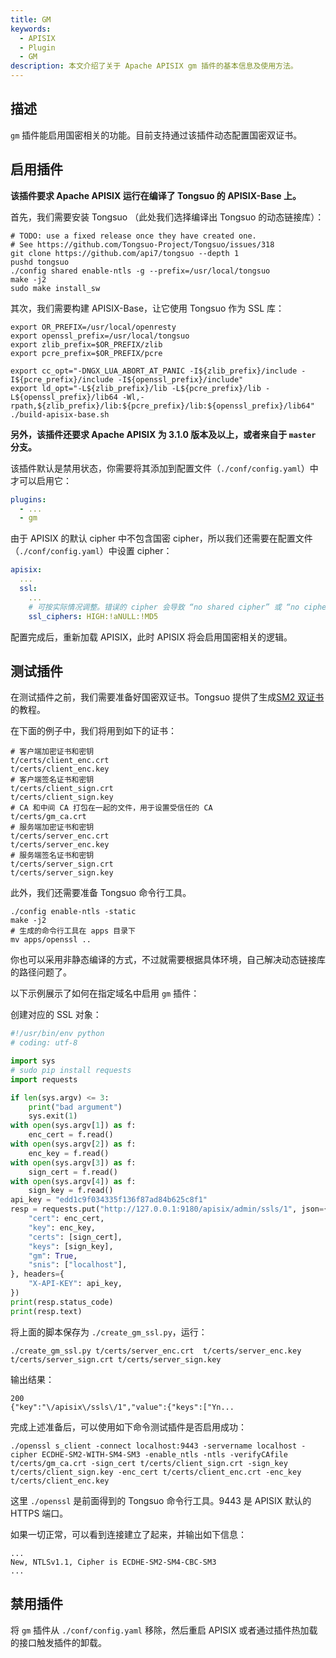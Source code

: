 ```yaml
---
title: GM
keywords:
  - APISIX
  - Plugin
  - GM
description: 本文介绍了关于 Apache APISIX gm 插件的基本信息及使用方法。
---
```


## 描述

`gm` 插件能启用国密相关的功能。目前支持通过该插件动态配置国密双证书。

## 启用插件

**该插件要求 Apache APISIX 运行在编译了 Tongsuo 的 APISIX-Base 上。**

首先，我们需要安装 Tongsuo （此处我们选择编译出 Tongsuo 的动态链接库）：

```
# TODO: use a fixed release once they have created one.
# See https://github.com/Tongsuo-Project/Tongsuo/issues/318
git clone https://github.com/api7/tongsuo --depth 1
pushd tongsuo
./config shared enable-ntls -g --prefix=/usr/local/tongsuo
make -j2
sudo make install_sw
```

其次，我们需要构建 APISIX-Base，让它使用 Tongsuo 作为 SSL 库：

```
export OR_PREFIX=/usr/local/openresty
export openssl_prefix=/usr/local/tongsuo
export zlib_prefix=$OR_PREFIX/zlib
export pcre_prefix=$OR_PREFIX/pcre

export cc_opt="-DNGX_LUA_ABORT_AT_PANIC -I${zlib_prefix}/include -I${pcre_prefix}/include -I${openssl_prefix}/include"
export ld_opt="-L${zlib_prefix}/lib -L${pcre_prefix}/lib -L${openssl_prefix}/lib64 -Wl,-rpath,${zlib_prefix}/lib:${pcre_prefix}/lib:${openssl_prefix}/lib64"
./build-apisix-base.sh
```

**另外，该插件还要求 Apache APISIX 为 3.1.0 版本及以上，或者来自于 `master` 分支。**

该插件默认是禁用状态，你需要将其添加到配置文件（`./conf/config.yaml`）中才可以启用它：

```yaml
plugins:
  - ...
  - gm
```

由于 APISIX 的默认 cipher 中不包含国密 cipher，所以我们还需要在配置文件（`./conf/config.yaml`）中设置 cipher：

```yaml
apisix:
  ...
  ssl:
    ...
    # 可按实际情况调整。错误的 cipher 会导致 “no shared cipher” 或 “no ciphers available” 报错。
    ssl_ciphers: HIGH:!aNULL:!MD5

```

配置完成后，重新加载 APISIX，此时 APISIX 将会启用国密相关的逻辑。


## 测试插件

在测试插件之前，我们需要准备好国密双证书。Tongsuo 提供了生成[SM2 双证书](https://www.yuque.com/tsdoc/ts/sulazb)的教程。

在下面的例子中，我们将用到如下的证书：

```
# 客户端加密证书和密钥
t/certs/client_enc.crt
t/certs/client_enc.key
# 客户端签名证书和密钥
t/certs/client_sign.crt
t/certs/client_sign.key
# CA 和中间 CA 打包在一起的文件，用于设置受信任的 CA
t/certs/gm_ca.crt
# 服务端加密证书和密钥
t/certs/server_enc.crt
t/certs/server_enc.key
# 服务端签名证书和密钥
t/certs/server_sign.crt
t/certs/server_sign.key
```

此外，我们还需要准备 Tongsuo 命令行工具。

```
./config enable-ntls -static
make -j2
# 生成的命令行工具在 apps 目录下
mv apps/openssl ..
```

你也可以采用非静态编译的方式，不过就需要根据具体环境，自己解决动态链接库的路径问题了。

以下示例展示了如何在指定域名中启用 `gm` 插件：

创建对应的 SSL 对象：

```python
#!/usr/bin/env python
# coding: utf-8

import sys
# sudo pip install requests
import requests

if len(sys.argv) <= 3:
    print("bad argument")
    sys.exit(1)
with open(sys.argv[1]) as f:
    enc_cert = f.read()
with open(sys.argv[2]) as f:
    enc_key = f.read()
with open(sys.argv[3]) as f:
    sign_cert = f.read()
with open(sys.argv[4]) as f:
    sign_key = f.read()
api_key = "edd1c9f034335f136f87ad84b625c8f1"
resp = requests.put("http://127.0.0.1:9180/apisix/admin/ssls/1", json={
    "cert": enc_cert,
    "key": enc_key,
    "certs": [sign_cert],
    "keys": [sign_key],
    "gm": True,
    "snis": ["localhost"],
}, headers={
    "X-API-KEY": api_key,
})
print(resp.status_code)
print(resp.text)
```

将上面的脚本保存为 `./create_gm_ssl.py`，运行：

```shell
./create_gm_ssl.py t/certs/server_enc.crt  t/certs/server_enc.key t/certs/server_sign.crt t/certs/server_sign.key
```

输出结果：

```
200
{"key":"\/apisix\/ssls\/1","value":{"keys":["Yn...
```

完成上述准备后，可以使用如下命令测试插件是否启用成功：

```shell
./openssl s_client -connect localhost:9443 -servername localhost -cipher ECDHE-SM2-WITH-SM4-SM3 -enable_ntls -ntls -verifyCAfile t/certs/gm_ca.crt -sign_cert t/certs/client_sign.crt -sign_key t/certs/client_sign.key -enc_cert t/certs/client_enc.crt -enc_key t/certs/client_enc.key
```

这里 `./openssl` 是前面得到的 Tongsuo 命令行工具。9443 是 APISIX 默认的 HTTPS 端口。

如果一切正常，可以看到连接建立了起来，并输出如下信息：

```
...
New, NTLSv1.1, Cipher is ECDHE-SM2-SM4-CBC-SM3
...
```

## 禁用插件

将 `gm` 插件从 `./conf/config.yaml` 移除，然后重启 APISIX 或者通过插件热加载的接口触发插件的卸载。
